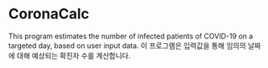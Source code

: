 # CoronaCalc
This program estimates the number of infected patients of COVID-19 on a targeted day, based on user input data. 이 프로그램은 입력값을 통해 임의의 날짜에 대해 예상되는 확진자 수를 계산합니다.
